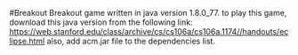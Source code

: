 #Breakout
Breakout game written in java version 1.8.0_77.
to play this game, download this java version from the following link: https://web.stanford.edu/class/archive/cs/cs106a/cs106a.1174//handouts/eclipse.html
also, add acm.jar file to the dependencies list. 

